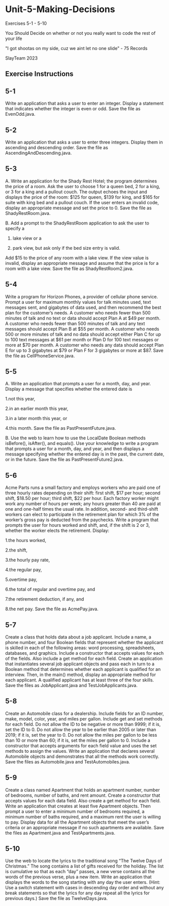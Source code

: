 # Unit-5-Making-Decisions
Exercises 5-1 - 5-10

You Should Decide on whether or not you really want to code the rest of your life

"I got shootas on my side, cuz we aint let no one slide" - 75 Records

SlayTeam 2023

Exercise Instructions
------------------------
5-1
--
Write an application that asks a user to enter an integer. Display a statement that indicates whether the integer is even or odd. Save the file as EvenOdd.java.

5-2
--
Write an application that asks a user to enter three integers. Display them in ascending and descending order. Save the file as AscendingAndDescending.java.

5-3
--
A. Write an application for the Shady Rest Hotel; the program determines the price of a room. Ask the user to choose 1 for a queen bed, 2 for a king, or 3 for a king and a pullout couch. The output echoes the input and displays the price of the room: $125 for queen, $139 for king, and $165 for suite with king bed and a pullout couch. If the user enters an invalid code, display an appropriate message and set the price to 0. Save the file as ShadyRestRoom.java.

B. Add a prompt to the ShadyRestRoom application to ask the user to specify a

1. lake view or a

2. park view, but ask only if the bed size entry is valid.

Add $15 to the price of any room with a lake view. If the view value is invalid, display an appropriate message and assume that the price is for a room with a lake view. Save the file as ShadyRestRoom2.java.

5-4
--
Write a program for Horizon Phones, a provider of cellular phone service. Prompt a user for maximum monthly values for talk minutes used, text messages sent, and gigabytes of data used, and then recommend the best plan for the customer’s needs. A customer who needs fewer than 500 minutes of talk and no text or data should accept Plan A at $49 per month. A customer who needs fewer than 500 minutes of talk and any text messages should accept Plan B at $55 per month. A customer who needs 500 or more minutes of talk and no data should accept either Plan C for up to 100 text messages at $61 per month or Plan D for 100 text messages or more at $70 per month. A customer who needs any data should accept Plan E for up to 3 gigabytes at $79 or Plan F for 3 gigabytes or more at $87. Save the file as CellPhoneService.java.

5-5
--
A. Write an application that prompts a user for a month, day, and year. Display a message that specifies whether the entered date is

1.not this year,

2.in an earlier month this year,

3.in a later month this year, or

4.this month. Save the file as PastPresentFuture.java.

B. Use the web to learn how to use the LocalDate Boolean methods isBefore(), isAfter(), and equals(). Use your knowledge to write a program that prompts a user for a month, day, and year, and then displays a message specifying whether the entered day is in the past, the current date, or in the future. Save the file as PastPresentFuture2.java.

5-6
--
Acme Parts runs a small factory and employs workers who are paid one of three hourly rates depending on their shift: first shift, $17 per hour; second shift, $18.50 per hour; third shift, $22 per hour. Each factory worker might work any number of hours per week; any hours greater than 40 are paid at one and one-half times the usual rate. In addition, second- and third-shift workers can elect to participate in the retirement plan for which 3% of the worker’s gross pay is deducted from the paychecks. Write a program that prompts the user for hours worked and shift, and, if the shift is 2 or 3, whether the worker elects the retirement. Display:

1.the hours worked,

2.the shift,

3.the hourly pay rate,

4.the regular pay,

5.overtime pay,

6.the total of regular and overtime pay, and

7.the retirement deduction, if any, and

8.the net pay. Save the file as AcmePay.java.

5-7
--
Create a class that holds data about a job applicant. Include a name, a phone number, and four Boolean fields that represent whether the applicant is skilled in each of the following areas: word processing, spreadsheets, databases, and graphics. Include a constructor that accepts values for each of the fields. Also include a get method for each field. Create an application that instantiates several job applicant objects and pass each in turn to a Boolean method that determines whether each applicant is qualified for an interview. Then, in the main() method, display an appropriate method for each applicant. A qualified applicant has at least three of the four skills. Save the files as JobApplicant.java and TestJobApplicants.java.

5-8
--
Create an Automobile class for a dealership. Include fields for an ID number, make, model, color, year, and miles per gallon. Include get and set methods for each field. Do not allow the ID to be negative or more than 9999; if it is, set the ID to 0. Do not allow the year to be earlier than 2005 or later than 2019; if it is, set the year to 0. Do not allow the miles per gallon to be less than 10 or more than 60; if it is, set the miles per gallon to 0. Include a constructor that accepts arguments for each field value and uses the set methods to assign the values. Write an application that declares several Automobile objects and demonstrates that all the methods work correctly. Save the files as Automobile.java and TestAutomobiles.java.

5-9
--
Create a class named Apartment that holds an apartment number, number of bedrooms, number of baths, and rent amount. Create a constructor that accepts values for each data field. Also create a get method for each field. Write an application that creates at least five Apartment objects. Then prompt a user to enter a minimum number of bedrooms required, a minimum number of baths required, and a maximum rent the user is willing to pay. Display data for all the Apartment objects that meet the user’s criteria or an appropriate message if no such apartments are available. Save the files as Apartment.java and TestApartments.java.

5-10
--
Use the web to locate the lyrics to the traditional song “The Twelve Days of Christmas.” The song contains a list of gifts received for the holiday. The list is cumulative so that as each “day” passes, a new verse contains all the words of the previous verse, plus a new item. Write an application that displays the words to the song starting with any day the user enters. (Hint: Use a switch statement with cases in descending day order and without any break statements so that the lyrics for any day repeat all the lyrics for previous days.) Save the file as TwelveDays.java.
